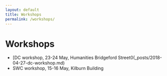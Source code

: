 ```yaml
---
layout: default
title: Workshops
permalink: /workshops/
---
```


# Workshops

- [DC workshop, 23-24 May, Humanities Bridgeford Street0(_posts/2018-04-27-dc-workshop.md)
- SWC workshop, 15-16 May, Kilburn Building
